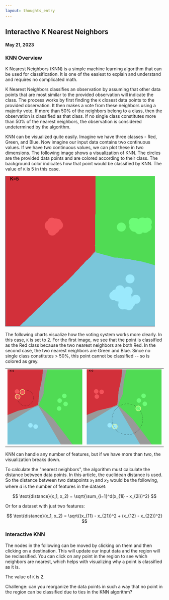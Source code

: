 ```yaml
---
layout: thoughts_entry
---
```


## Interactive K Nearest Neighbors

#### May 21, 2023

### KNN Overview

K Nearest Neighbors (KNN) is a simple machine learning algorithm that can be used for classification.
It is one of the easiest to explain and understand and requires no complicated math.

K Nearest Neighbors classifies an observation by assuming that other data points that are most similar
to the provided observation will indicate the class. The process works by first finding the `K`
closest data points to the provided observation. It then makes a vote from these neighbors using a majority
vote. If more than 50% of the neighbors belong to a class, then the observation is classified as that
class. If no single class constitutes more than 50% of the nearest neighbors, the observation is considered
undetermined by the algorithm.

KNN can be visualized quite easily. Imagine we have three classes - Red, Green, and Blue. Now imagine our input
data contains two continuous values. If we have two continuous values, we can plot these in two dimensions. The
following image shows a visualization of KNN. The circles are the provided data points and are colored according
to their class. The background color indicates how that point would be classified by KNN. The value of `K` is 5
in this case.

![](/assets/knnLargeExample.png)

The following charts visualize how the voting system works more clearly. In this case, `K` is set to 2. For the first
image, we see that the point is classified as the Red class because the two nearest neighbors are both Red. In the
second case, the two nearest neighbors are Green and Blue. Since no single class constitutes > 50%, this point cannot
be classified -- so is colored as grey.

<table><tr>
<td> <img src="/assets/knnVotingWin.png"/> </td>
<td> <img src="/assets/knnVotingTie.png"/> </td>
</tr></table>

KNN can handle any number of features, but if we have more than two, the visualization breaks down.

To calculate the "nearest neighbors", the algorithm must calculate the distance between data points. In this article,
the euclidean distance is used. So the distance between two datapoints $x_1$ and $x_2$ would be the following,
where $d$ is the number of features in the dataset:

$$
\text{distance}(x_1, x_2) = \sqrt{\sum_{i=1}^d(x_{1i} - x_{2i})^2}
$$

Or for a dataset with just two features:

$$
\text{distance}(x_1, x_2) = \sqrt{(x_{11} - x_{21})^2 + (x_{12} - x_{22})^2}
$$

### Interactive KNN
The nodes in the following can be moved by clicking on them and then clicking on a destination. This will
update our input data and the region will be reclassified. You can click on any point in the region
to see which neighbors are nearest, which helps with visualizing why a point is classified as it is.

The value of `K` is 2.

Challenge: can you reorganize the data points in such a way that no point in the region can be
classified due to ties in the KNN algorithm?


<div id="knnCanvasContainer" class="resizingCanvasContainer">
<canvas id="knnCanvas" class="resizingCanvas"></canvas>
</div>

<script src="../js/knn.bundle.js"></script>
<script type="text/x-mathjax-config">
    MathJax.Hub.Config({
      tex2jax: {
        skipTags: ['script', 'noscript', 'style', 'textarea', 'pre'],
        inlineMath: [['$','$']]
      }
    });
</script>
<script src="https://cdn.mathjax.org/mathjax/latest/MathJax.js?config=TeX-AMS-MML_HTMLorMML" type="text/javascript"></script>